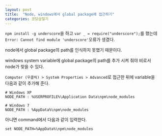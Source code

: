 ```yaml
---
layout: post
title:  "Node, windows에서 global package에 접근하기"
categories: 코딩삽질기
---
```


`npm install -g underscore`을 하고  `var _ = require("underscore");`를 했는데 `Error: Cannot find module 'underscore'`오류가 생겼다.

node에서 global package의 path를 인식하지 못했기 때문이다. 

windows system variable에 global package의 path를 추가 시켜 줘야 비로서 node가 찾을 수 있다. 

`Computer (우클릭) > System Properties > Advanced`로 접근한 뒤에 variable을 다음과 같이 추가해 준다. 

```
# Windows XP
NODE_PATH : %USERPROFILE%\Application Data\npm\node_modules 

# Windows 7
NODE_PATH : %AppData%\npm\node_modules
```

아니면 command에서 다음과 같이 입력한다. 

```
set NODE_PATH=%AppData%\npm\node_modules
```

